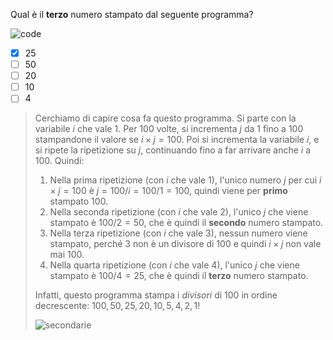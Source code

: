 Qual è il **terzo** numero stampato dal seguente programma?

![code](code.asy)

- [x] $25$
- [ ] $50$
- [ ] $20$
- [ ] $10$
- [ ] $4$

> Cerchiamo di capire cosa fa questo programma.
> Si parte con la variabile $i$ che vale $1$. Per $100$ volte, si incrementa $j$ da $1$ fino a $100$ stampandone il valore se $i \times j = 100$.
> Poi si incrementa la variabile $i$, e si ripete la ripetizione su $j$, continuando fino a far arrivare anche $i$ a $100$. Quindi:
>
> 1. Nella prima ripetizione (con $i$ che vale $1$), l'unico numero $j$ per cui $i \times j = 100$ è $j = 100 / i = 100 / 1 = 100$, quindi viene per **primo** stampato $100$.
> 2. Nella seconda ripetizione (con $i$ che vale $2$), l'unico $j$ che viene stampato è $100 / 2 = 50$, che è quindi il **secondo** numero stampato.
> 3. Nella terza ripetizione (con $i$ che vale $3$), nessun numero viene stampato, perché $3$ non è un divisore di $100$ e quindi $i \times j$ non vale mai $100$.
> 4. Nella quarta ripetizione (con $i$ che vale $4$), l'unico $j$ che viene stampato è $100 / 4 = 25$, che è quindi il **terzo** numero stampato.
>
> Infatti, questo programma stampa i _divisori_ di $100$ in ordine decrescente: $100, 50, 25, 20, 10, 5, 4, 2, 1$!
>
> ![secondarie](8-secondarie.asy)
